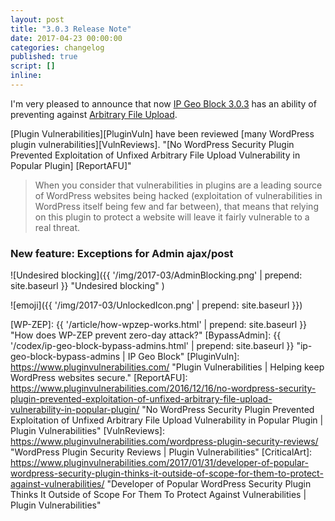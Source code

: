 ```yaml
---
layout: post
title: "3.0.3 Release Note"
date: 2017-04-23 00:00:00
categories: changelog
published: true
script: []
inline:
---
```


I'm very pleased to announce that now [IP Geo Block 3.0.3][IP-Geo-Block] has 
an ability of preventing against [Arbitrary File Upload][OWASP-AFU].

[Plugin Vulnerabilities][PluginVuln] have been reviewed [many WordPress plugin 
vulnerabilities][VulnReviews]. "[No WordPress Security Plugin Prevented 
Exploitation of Unfixed Arbitrary File Upload Vulnerability in Popular Plugin]
[ReportAFU]"

> When you consider that vulnerabilities in plugins are a leading source of 
> WordPress websites being hacked (exploitation of vulnerabilities in WordPress 
> itself being few and far between), that means that relying on this plugin to 
> protect a website will leave it fairly vulnerable to a real threat.

<!--more-->

### New feature: Exceptions for Admin ajax/post ###

![Undesired blocking]({{ '/img/2017-03/AdminBlocking.png' | prepend: site.baseurl }}
 "Undesired blocking"
)

<span class="emoji">
![emoji]({{ '/img/2017-03/UnlockedIcon.png' | prepend: site.baseurl }})
</span>

[IP-Geo-Block]: https://wordpress.org/plugins/ip-geo-block/ "WordPress › IP Geo Block « WordPress Plugins"
[OWASP-AFU]:    https://www.owasp.org/index.php/Unrestricted_File_Upload "Unrestricted File Upload - OWASP"
[SupportForum]: https://wordpress.org/support/plugin/ip-geo-block/ "View: Plugin Support &laquo; WordPress.org Forums"
[WP-ZEP]:       {{ '/article/how-wpzep-works.html'          | prepend: site.baseurl }} "How does WP-ZEP prevent zero-day attack?"
[BypassAdmin]:  {{ '/codex/ip-geo-block-bypass-admins.html' | prepend: site.baseurl }} "ip-geo-block-bypass-admins | IP Geo Block"
[PluginVuln]:   https://www.pluginvulnerabilities.com/ "Plugin Vulnerabilities | Helping keep WordPress websites secure."
[ReportAFU]:    https://www.pluginvulnerabilities.com/2016/12/16/no-wordpress-security-plugin-prevented-exploitation-of-unfixed-arbitrary-file-upload-vulnerability-in-popular-plugin/ "No WordPress Security Plugin Prevented Exploitation of Unfixed Arbitrary File Upload Vulnerability in Popular Plugin | Plugin Vulnerabilities"
[VulnReviews]:  https://www.pluginvulnerabilities.com/wordpress-plugin-security-reviews/ "WordPress Plugin Security Reviews | Plugin Vulnerabilities"
[CriticalArt]:  https://www.pluginvulnerabilities.com/2017/01/31/developer-of-popular-wordpress-security-plugin-thinks-it-outside-of-scope-for-them-to-protect-against-vulnerabilities/ "Developer of Popular WordPress Security Plugin Thinks It Outside of Scope For Them To Protect Against Vulnerabilities | Plugin Vulnerabilities"
